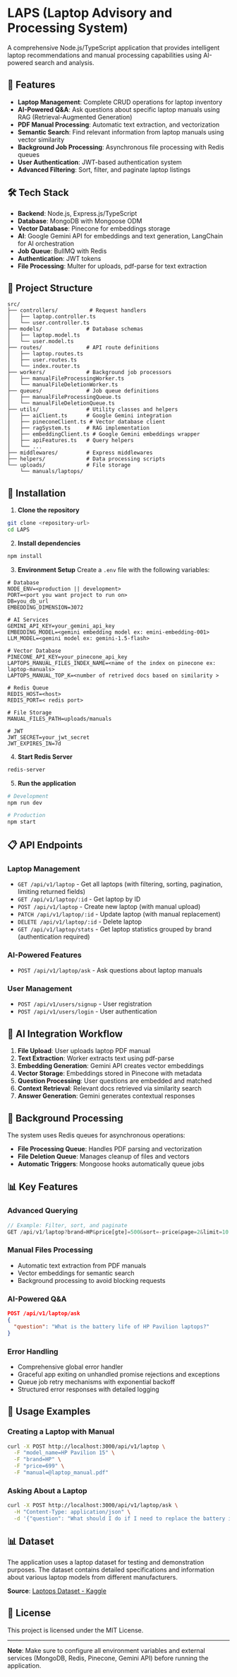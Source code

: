 # LAPS (Laptop Advisory and Processing System)

A comprehensive Node.js/TypeScript application that provides intelligent laptop recommendations and manual processing capabilities using AI-powered search and analysis.

## 🚀 Features

- **Laptop Management**: Complete CRUD operations for laptop inventory
- **AI-Powered Q&A**: Ask questions about specific laptop manuals using RAG (Retrieval-Augmented Generation)
- **PDF Manual Processing**: Automatic text extraction, and vectorization
- **Semantic Search**: Find relevant information from laptop manuals using vector similarity
- **Background Job Processing**: Asynchronous file processing with Redis queues
- **User Authentication**: JWT-based authentication system
- **Advanced Filtering**: Sort, filter, and paginate laptop listings

## 🛠️ Tech Stack

- **Backend**: Node.js, Express.js/TypeScript
- **Database**: MongoDB with Mongoose ODM
- **Vector Database**: Pinecone for embeddings storage
- **AI**: Google Gemini API for embeddings and text generation, LangChain for AI orchestration
- **Job Queue**: BullMQ with Redis
- **Authentication**: JWT tokens
- **File Processing**: Multer for uploads, pdf-parse for text extraction

## 📁 Project Structure

```
src/
├── controllers/          # Request handlers
│   ├── laptop.controller.ts
│   └── user.controller.ts
├── models/              # Database schemas
│   ├── laptop.model.ts
│   └── user.model.ts
├── routes/              # API route definitions
│   ├── laptop.routes.ts
│   ├── user.routes.ts
│   └── index.router.ts
├── workers/             # Background job processors
│   ├── manualFileProcessingWorker.ts
│   └── manualFileDeletionWorker.ts
├── queues/              # Job queue definitions
│   ├── manualFileProcessingQueue.ts
│   └── manualFileDeletionQueue.ts
├── utils/               # Utility classes and helpers
│   ├── aiClient.ts      # Google Gemini integration
│   ├── pineconeClient.ts # Vector database client
│   ├── ragSystem.ts     # RAG implementation
│   ├── embeddingClient.ts # Google Gemini embeddings wrapper
│   ├── apiFeatures.ts   # Query helpers
│   └── ...
├── middlewares/         # Express middlewares
├── helpers/             # Data processing scripts
└── uploads/             # File storage
    └── manuals/laptops/
```

## 🔧 Installation

1. **Clone the repository**

```bash
git clone <repository-url>
cd LAPS
```

2. **Install dependencies**

```bash
npm install
```

3. **Environment Setup**
   Create a `.env` file with the following variables:

```env
# Database
NODE_ENV=<production || development>
PORT=<port you want project to run on>
DB=you_db_url
EMBEDDING_DIMENSION=3072

# AI Services
GEMINI_API_KEY=your_gemini_api_key
EMBEDDING_MODEL=<gemini embedding model ex: emini-embedding-001>
LLM_MODEL=<gemini model ex: gemini-1.5-flash>

# Vector Database
PINECONE_API_KEY=your_pinecone_api_key
LAPTOPS_MANUAL_FILES_INDEX_NAME=<name of the index on pinecone ex: laptop-manuals>
LAPTOPS_MANUAL_TOP_K=<number of retrived docs based on similarity >

# Redis Queue
REDIS_HOST=<host>
REDIS_PORT=< redis port>

# File Storage
MANUAL_FILES_PATH=uploads/manuals

# JWT
JWT_SECRET=your_jwt_secret
JWT_EXPIRES_IN=7d
```

4. **Start Redis Server**

```bash
redis-server
```

5. **Run the application**

```bash
# Development
npm run dev

# Production
npm start
```

## 📋 API Endpoints

### Laptop Management

- `GET /api/v1/laptop` - Get all laptops (with filtering, sorting, pagination, limiting returned fields)
- `GET /api/v1/laptop/:id` - Get laptop by ID
- `POST /api/v1/laptop` - Create new laptop (with manual upload)
- `PATCH /api/v1/laptop/:id` - Update laptop (with manual replacement)
- `DELETE /api/v1/laptop/:id` - Delete laptop
- `GET /api/v1/laptop/stats` - Get laptop statistics grouped by brand (authentication required)

### AI-Powered Features

- `POST /api/v1/laptop/ask` - Ask questions about laptop manuals

### User Management

- `POST /api/v1/users/signup` - User registration
- `POST /api/v1/users/login` - User authentication

## 🤖 AI Integration Workflow

1. **File Upload**: User uploads laptop PDF manual
2. **Text Extraction**: Worker extracts text using pdf-parse
3. **Embedding Generation**: Gemini API creates vector embeddings
4. **Vector Storage**: Embeddings stored in Pinecone with metadata
5. **Question Processing**: User questions are embedded and matched
6. **Context Retrieval**: Relevant docs retrieved via similarity search
7. **Answer Generation**: Gemini generates contextual responses

## 🔄 Background Processing

The system uses Redis queues for asynchronous operations:

- **File Processing Queue**: Handles PDF parsing and vectorization
- **File Deletion Queue**: Manages cleanup of files and vectors
- **Automatic Triggers**: Mongoose hooks automatically queue jobs

## 📊 Key Features

### Advanced Querying

```javascript
// Example: Filter, sort, and paginate
GET /api/v1/laptop?brand=HP&price[gte]=500&sort=-price&page=2&limit=10
```

### Manual Files Processing

- Automatic text extraction from PDF manuals
- Vector embeddings for semantic search
- Background processing to avoid blocking requests

### AI-Powered Q&A

```json
POST /api/v1/laptop/ask
{
  "question": "What is the battery life of HP Pavilion laptops?"
}
```

### Error Handling

- Comprehensive global error handler
- Graceful app exiting on unhandled promise rejections and exceptions
- Queue job retry mechanisms with exponential backoff
- Structured error responses with detailed logging

## 📝 Usage Examples

### Creating a Laptop with Manual

```bash
curl -X POST http://localhost:3000/api/v1/laptop \
  -F "model_name=HP Pavilion 15" \
  -F "brand=HP" \
  -F "price=699" \
  -F "manual=@laptop_manual.pdf"
```

### Asking About a Laptop

```bash
curl -X POST http://localhost:3000/api/v1/laptop/ask \
  -H "Content-Type: application/json" \
  -d '{"question": "What should I do if I need to replace the battery in the Apple MacBook Air 2020 MGND3HN Laptop?"}'
```

## 📊 Dataset

The application uses a laptop dataset for testing and demonstration purposes. The dataset contains detailed specifications and information about various laptop models from different manufacturers.

**Source**: [Laptops Dataset - Kaggle](https://www.kaggle.com/datasets/sushmita36/laptops-dataset)

## 📄 License

This project is licensed under the MIT License.

---

**Note**: Make sure to configure all environment variables and external services (MongoDB, Redis, Pinecone, Gemini API) before running the application.

